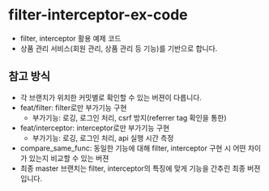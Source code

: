 # filter-interceptor-ex-code
- filter, interceptor 활용 예제 코드
- 상품 관리 서비스(회원 관리, 상품 관리 등 기능)를 기반으로 합니다.

## 참고 방식
- 각 브랜치가 위치한 커밋별로 확인할 수 있는 버젼이 다릅니다.
- feat/filter: filter로만 부가기능 구현
  - 부가기능: 로깅, 로그인 처리, csrf 방지(referrer tag 확인을 통한)
- feat/interceptor: interceptor로만 부가기능 구현
  - 부가기능: 로깅, 로그인 처리, api 실행 시간 측정
- compare_same_func: 동일한 기능에 대해 filter, interceptor 구현 시 어떤 차이가 있는지 비교할 수 있는 버젼
- 최종 master 브랜치는 filter, interceptor의 특징에 맞게 기능을 간추린 최종 버젼입니다.

